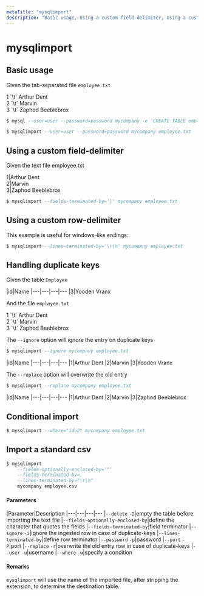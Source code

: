 ```yaml
---
metaTitle: "mysqlimport"
description: "Basic usage, Using a custom field-delimiter, Using a custom row-delimiter, Handling duplicate keys, Conditional import, Import a standard csv"
---
```


# mysqlimport



## Basic usage


Given the tab-separated file `employee.txt`

> 
<p>1 `\t` Arthur Dent<br/>
2 `\t` Marvin<br/>
3 `\t` Zaphod Beeblebrox<br/></p>


```sql
$ mysql --user=user --password=password mycompany -e 'CREATE TABLE employee(id INT, name VARCHAR(100), PRIMARY KEY (id))'

$ mysqlimport --user=user --password=password mycompany employee.txt

```



## Using a custom field-delimiter


Given the text file employee.txt

> 
<p>1|Arthur Dent<br/>
2|Marvin<br/>
3|Zaphod Beeblebrox<br/></p>


```sql
$ mysqlimport --fields-terminated-by='|' mycompany employee.txt

```



## Using a custom row-delimiter


This example is useful for windows-like endings:

```sql
$ mysqlimport --lines-terminated-by='\r\n' mycompany employee.txt

```



## Handling duplicate keys


Given the table `Employee`

|id|Name
|---|---|---|---
|3|Yooden Vranx

And the file `employee.txt`

> 
<p>1 `\t` Arthur Dent<br/>
2 `\t` Marvin<br/>
3 `\t` Zaphod Beeblebrox<br/></p>


The `--ignore` option will ignore the entry on duplicate keys

```sql
$ mysqlimport --ignore mycompany employee.txt

```

|id|Name
|---|---|---|---
|1|Arthur Dent
|2|Marvin
|3|Yooden Vranx

The `--replace` option will overwrite the old entry

```sql
$ mysqlimport --replace mycompany employee.txt

```

|id|Name
|---|---|---|---
|1|Arthur Dent
|2|Marvin
|3|Zaphod Beeblebrox



## Conditional import


```sql
$ mysqlimport --where="id>2" mycompany employee.txt

```



## Import a standard csv


```sql
$ mysqlimport
    --fields-optionally-enclosed-by='"'
    --fields-terminated-by=,
    --lines-terminated-by="\r\n"
    mycompany employee.csv

```



#### Parameters


|Parameter|Description
|---|---|---|---
|`--delete` `-D`|empty the table before importing the text file
|`--fields-optionally-enclosed-by`|define the character that quotes the fields
|`--fields-terminated-by`|field terminator
|`--ignore` `-i`|ignore the ingested row in case of duplicate-keys
|`--lines-terminated-by`|define row terminator
|`--password` `-p`|password
|`--port` `-P`|port
|`--replace` `-r`|overwrite the old entry row in case of duplicate-keys
|`--user` `-u`|username
|`--where` `-w`|specify a condition



#### Remarks


`mysqlimport` will use the name of the imported file, after stripping the extension, to determine the destination table.

